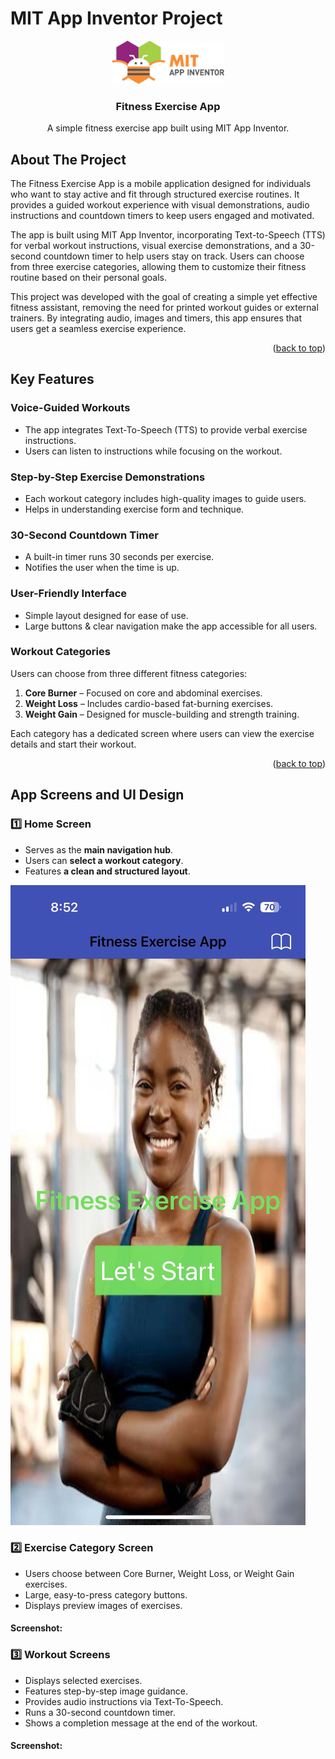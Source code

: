 # MIT App Inventor Project

<!--
*** README.md Reference: https://github.com/othneildrew/Best-README-Template/tree/master
-->

<!-- PROJECT LOGO -->
<div align="center">
   <a href="https://github.com/othneildrew/Best-README-Template">
    <img src="assets/logo.png" alt="Logo" width="180">
  </a><h3>Fitness Exercise App</h3> <p> A simple fitness exercise app built using MIT App Inventor. </p> </div>

<!-- ABOUT THE PROJECT -->

## About The Project

The Fitness Exercise App is a mobile application designed for individuals who want to stay active and fit through structured exercise routines. It provides a guided workout experience with visual demonstrations, audio instructions and countdown timers to keep users engaged and motivated.

The app is built using MIT App Inventor, incorporating Text-to-Speech (TTS) for verbal workout instructions, visual exercise demonstrations, and a 30-second countdown timer to help users stay on track. Users can choose from three exercise categories, allowing them to customize their fitness routine based on their personal goals.

This project was developed with the goal of creating a simple yet effective fitness assistant, removing the need for printed workout guides or external trainers. By integrating audio, images and timers, this app ensures that users get a seamless exercise experience.

<p align="right">(<a href="#readme-top">back to top</a>)</p>

<!-- KEY FEATURES -->

## Key Features
### Voice-Guided Workouts
- The app integrates Text-To-Speech (TTS) to provide verbal exercise instructions.
- Users can listen to instructions while focusing on the workout.

### Step-by-Step Exercise Demonstrations
- Each workout category includes high-quality images to guide users.
- Helps in understanding exercise form and technique.

### 30-Second Countdown Timer
- A built-in timer runs 30 seconds per exercise.
- Notifies the user when the time is up.

### User-Friendly Interface
- Simple layout designed for ease of use.
- Large buttons & clear navigation make the app accessible for all users.

### Workout Categories
Users can choose from three different fitness categories:
1. **Core Burner** – Focused on core and abdominal exercises.
2. **Weight Loss** – Includes cardio-based fat-burning exercises.
3. **Weight Gain** – Designed for muscle-building and strength training.

Each category has a dedicated screen where users can view the exercise details and start their workout.

<p align="right">(<a href="#readme-top">back to top</a>)</p>

<!-- APP SCREEN AND UI DESIGN -->

## App Screens and UI Design

### **1️⃣ Home Screen**
- Serves as the **main navigation hub**.
- Users can **select a workout category**.
- Features **a clean and structured layout**.


<img src="assets/home.jpg" alt="Home Screen">



### 2️⃣ Exercise Category Screen
- Users choose between Core Burner, Weight Loss, or Weight Gain exercises.
- Large, easy-to-press category buttons.
- Displays preview images of exercises.

#### **Screenshot:**




### 3️⃣ Workout Screens
- Displays selected exercises.
- Features step-by-step image guidance.
- Provides audio instructions via Text-To-Speech.
- Runs a 30-second countdown timer.
- Shows a completion message at the end of the workout.

#### **Screenshot:**







